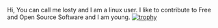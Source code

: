 Hi, You can call me losty and I am a linux user. I like to contribute to Free and Open Source Software and I am young.
[![trophy](https://github-profile-trophy.vercel.app/?username=Nominprogramer&theme=onedark)](https://github.com/ryo-ma/github-profile-trophy)
